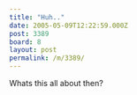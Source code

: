 ```yaml
---
title: "Huh.."
date: 2005-05-09T12:22:59.000Z
post: 3389
board: 8
layout: post
permalink: /m/3389/
---
```

Whats this all about then?
